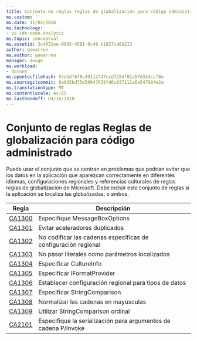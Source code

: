 ```yaml
---
title: Conjunto de reglas reglas de globalización para código administrado | Documentos de Microsoft
ms.custom: ''
ms.date: 11/04/2016
ms.technology:
- vs-ide-code-analysis
ms.topic: conceptual
ms.assetid: 3c4032ee-0805-4581-8c48-b1827cd6b213
author: gewarren
ms.author: gewarren
manager: douge
ms.workload:
- dotnet
ms.openlocfilehash: 54e1df6f8c49112747ccd7254f01a57d33dccf0e
ms.sourcegitcommit: 6a9d5bd75e50947659fd6c837111a6a547884e2a
ms.translationtype: MT
ms.contentlocale: es-ES
ms.lasthandoff: 04/16/2018
---
```

# <a name="globalization-rules-rule-set-for-managed-code"></a>Conjunto de reglas Reglas de globalización para código administrado
Puede usar el conjunto que se centran en problemas que podrían evitar que los datos en la aplicación que aparezcan correctamente en diferentes idiomas, configuraciones regionales y referencias culturales de reglas reglas de globalización de Microsoft. Debe incluir este conjunto de reglas si la aplicación se localiza las globalizadas, o ambos.  
  
|Regla|Descripción|  
|----------|-----------------|  
|[CA1300](../code-quality/ca1300-specify-messageboxoptions.md)|Especifique MessageBoxOptions|  
|[CA1301](../code-quality/ca1301-avoid-duplicate-accelerators.md)|Evitar aceleradores duplicados|  
|[CA1302](../code-quality/ca1302-do-not-hardcode-locale-specific-strings.md)|No codificar las cadenas específicas de configuración regional|  
|[CA1303](../code-quality/ca1303-do-not-pass-literals-as-localized-parameters.md)|No pasar literales como parámetros localizados|  
|[CA1304](../code-quality/ca1304-specify-cultureinfo.md)|Especificar CultureInfo|  
|[CA1305](../code-quality/ca1305-specify-iformatprovider.md)|Especificar IFormatProvider|  
|[CA1306](../code-quality/ca1306-set-locale-for-data-types.md)|Establecer configuración regional para tipos de datos|  
|[CA1307](../code-quality/ca1307-specify-stringcomparison.md)|Especificar StringComparison|  
|[CA1308](../code-quality/ca1308-normalize-strings-to-uppercase.md)|Normalizar las cadenas en mayúsculas|  
|[CA1309](../code-quality/ca1309-use-ordinal-stringcomparison.md)|Utilizar StringComparison ordinal|  
|[CA2101](../code-quality/ca2101-specify-marshaling-for-p-invoke-string-arguments.md)|Especifique la serialización para argumentos de cadena P/Invoke|